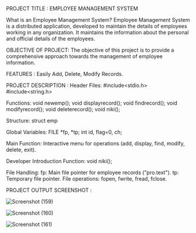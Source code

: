 PROJECT TITLE : EMPLOYEE MANAGEMENT SYSTEM

What is an Employee Management System?
Employee Management System is a distributed application, developed to maintain the details of employees working in any organization.
It maintains the information about the personal and official details of the employees.

OBJECTIVE OF PROJECT:
The objective of this project is to provide a comprehensive approach towards the management of employee information.

FEATURES :
Easily Add, Delete, Modify Records.

PROJECT DESCRIPTION :
Header Files:
#include<stdio.h>
#include<string.h>

Functions:
void newemp();
void displayrecord();
void findrecord();
void modifyrecord();
void deleterecord();
void niki();

Structure:
struct emp

Global Variables:
FILE *fp, *tp;
int id, flag=0, ch;

Main Function:
Interactive menu for operations (add, display, find, modify, delete, exit).

Developer Introduction Function:
void niki();

File Handling:
fp: Main file pointer for employee records ("pro.text").
tp: Temporary file pointer.
File operations: fopen, fwrite, fread, fclose.

PROJECT OUTPUT SCREENSHOT :


![Screenshot (159)](https://github.com/nikita11ch/EMPLOYEE-MANAGEMENT-SYSTEM/assets/115834443/7fa290fc-b0e3-458c-931f-ff3bf18d7b96)


![Screenshot (160)](https://github.com/nikita11ch/EMPLOYEE-MANAGEMENT-SYSTEM/assets/115834443/c5aa4e9d-75bc-4beb-89ab-1c0e12a19e73)


![Screenshot (161)](https://github.com/nikita11ch/EMPLOYEE-MANAGEMENT-SYSTEM/assets/115834443/bf6a3042-0e93-4e2e-9137-f86e5e841562)


